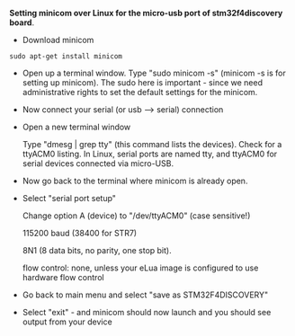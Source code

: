 **Setting minicom over Linux for the micro-usb port of stm32f4discovery board**.

* Download minicom

`sudo apt-get install minicom`

* Open up a terminal window. Type "sudo minicom -s" (minicom -s is for setting up minicom). The sudo here is important - since we need administrative rights to set the default settings for the minicom.

* Now connect your serial (or usb --> serial) connection

* Open a new terminal window

  Type "dmesg | grep tty" (this command lists the devices). Check for a ttyACM0 listing. In Linux, serial  ports are named tty, and ttyACM0 for serial devices connected via micro-USB.

* Now go back to the terminal where minicom is already open.
* Select "serial port setup"

  Change option A (device) to "/dev/ttyACM0" (case sensitive!)
  
  115200 baud (38400 for STR7)

  8N1 (8 data bits, no parity, one stop bit).

  flow control: none, unless your eLua image is configured to use hardware flow control

* Go back to main menu and select "save as STM32F4DISCOVERY"
* Select "exit" - and minicom should now launch and you should see output from your device



